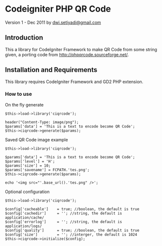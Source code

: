 Codeigniter PHP QR Code
=======================

Version 1 - Dec 2011
by dwi.setiyadi@gmail.com



Introduction
------------

This a library for CodeIgniter Framework to make QR Code from some string given, a porting code from http://phpqrcode.sourceforge.net/.


Installation and Requirements
-----------------------------

This library requires CodeIgniter Framework and GD2 PHP extension.


### How to use ###

On the fly generate

	$this->load->library('ciqrcode');
	
	header("Content-Type: image/png");
	$params['data'] = 'This is a text to encode become QR Code';
	$this->ciqrcode->generate($params);



Saved QR Code image example

	$this->load->library('ciqrcode');
	
	$params['data'] = 'This is a text to encode become QR Code';
	$params['level'] = 'H';
	$params['size'] = 10;
	$params['savename'] = FCPATH.'tes.png';
	$this->ciqrcode->generate($params);
	
	echo '<img src="'.base_url().'tes.png" />';



Optional configuration

	$this->load->library('ciqrcode');
	
	$config['cacheable']	= true; //boolean, the default is true
	$config['cachedir']		= ''; //string, the default is application/cache/
	$config['errorlog']		= ''; //string, the default is application/logs/
	$config['quality']		= true; //boolean, the default is true
	$config['size']			= ''; //interger, the default is 1024
	$this->ciqrcode->initialize($config);